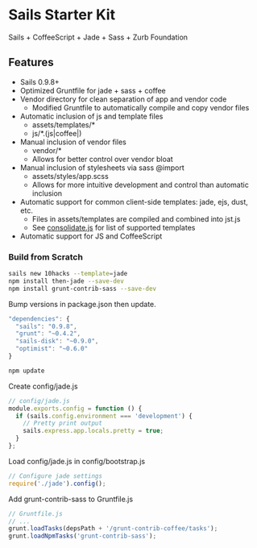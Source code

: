 # Sails Starter Kit

Sails + CoffeeScript + Jade + Sass + Zurb Foundation

## Features

* Sails 0.9.8+
* Optimized Gruntfile for jade + sass + coffee
* Vendor directory for clean separation of app and vendor code
  * Modified Gruntfile to automatically compile and copy vendor files
* Automatic inclusion of js and template files
  * assets/templates/*
  * js/*.(js|coffee|)
* Manual inclusion of vendor files
  * vendor/*
  * Allows for better control over vendor bloat
* Manual inclusion of stylesheets via sass @import
  * assets/styles/app.scss
  * Allows for more intuitive development and control than automatic inclusion
* Automatic support for common client-side templates: jade, ejs, dust, etc.
  * Files in assets/templates are compiled and combined into jst.js
  * See [consolidate.js](https://github.com/visionmedia/consolidate.js/) for list of supported templates
* Automatic support for JS and CoffeeScript


### Build from Scratch

```bash
sails new 10hacks --template=jade
npm install then-jade --save-dev
npm install grunt-contrib-sass --save-dev
```

Bump versions in package.json then update.

```javascript
"dependencies": {
  "sails": "0.9.8",
  "grunt": "~0.4.2",
  "sails-disk": "~0.9.0",
  "optimist": "~0.6.0"
}
```

```bash
npm update
```

Create config/jade.js

```javascript
// config/jade.js
module.exports.config = function () {
  if (sails.config.environment === 'development') {
    // Pretty print output
    sails.express.app.locals.pretty = true;
  }
};
```

Load config/jade.js in config/bootstrap.js

```javascript
// Configure jade settings
require('./jade').config();
```


Add grunt-contrib-sass to Gruntfile.js

```javascript
// Gruntfile.js
// ...
grunt.loadTasks(depsPath + '/grunt-contrib-coffee/tasks');
grunt.loadNpmTasks('grunt-contrib-sass');
```
